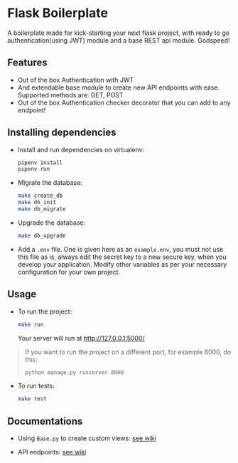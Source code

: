 # Flask Boilerplate

A boilerplate made for kick-starting your next flask project, with ready to go authentication(using JWT) module and a base REST api module. Godspeed!

## Features

- Out of the box Authentication with JWT
- And extendable base module to create new API endpoints with ease. Supported methods are: GET, POST
- Out of the box Authentication checker decorator that you can add to any endpoint!

## Installing dependencies

- Install and run dependencies on virtualenv:

  ```bash
  pipenv install
  pipenv run
  ```

- Migrate the database:

  ```bash
  make create_db
  make db_init
  make db_migrate
  ```

- Upgrade the database:

  ```bash
  make db_upgrade
  ```

- Add a `.env` file. One is given here as an `example.env`, you must not use this file as is, always edit the secret key to a new secure key, when you develop your application. Modify other variables as per your necessary configuration for your own project.

## Usage

- To run the project:

  ```bash
  make run
  ```

  Your server will run at <http://127.0.0.1:5000/>

> If you want to run the project on a different port, for example 8000, do this:
>  
>  ```bash
>  python manage.py runserver 8000
>  ```

- To run tests:

  ```bash
  make test
  ```

## Documentations

- Using `Base.py` to create custom views: [see wiki](https://github.com/YAS-opensource/flask-boilerplate/wiki/Base.py-superclass)

- API endpoints: [see wiki](https://github.com/YAS-opensource/flask-boilerplate/wiki/API-endpoints)
